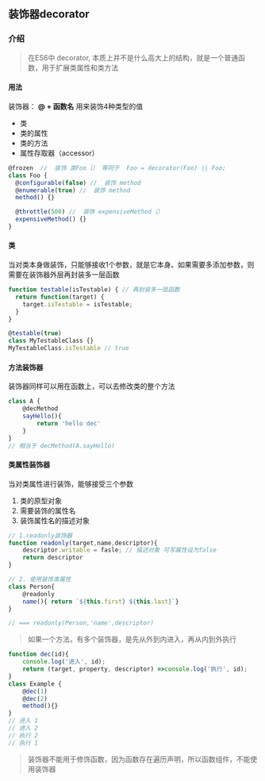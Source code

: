 ## 装饰器decorator

### 介绍
> 在ES6中 decorator, 本质上并不是什么高大上的结构，就是一个普通函数，用于扩展类属性和类方法

#### 用法
装饰器： **@ + 函数名** 用来装饰4种类型的值
- 类
- 类的属性
- 类的方法
- 属性存取器（accessor）

```js
@frozen  //  装饰 类Foo（） 等同于  Foo = decorator(Foo) || Foo;
class Foo {
  @configurable(false) //  装饰 method
  @enumerable(true) //  装饰 method
  method() {}

  @throttle(500) //  装饰 expensiveMethod（）
  expensiveMethod() {}
}
```

#### 类
当对类本身做装饰，只能够接收1个参数，就是它本身。如果需要多添加参数，则需要在装饰器外层再封装多一层函数
```js
function testable(isTestable) { // 再封装多一层函数
  return function(target) {
    target.isTestable = isTestable;
  }
}

@testable(true)
class MyTestableClass {}
MyTestableClass.isTestable // true
```

#### 方法装饰器
装饰器同样可以用在函数上，可以去修改类的整个方法
```js
class A {
    @decMethod
    sayHello(){
        return 'hello dec'
    }
}
// 相当于 decMethod(A.sayHello)
```

#### 类属性装饰器
当对类属性进行装饰，能够接受三个参数
1. 类的原型对象
2. 需要装饰的属性名
3. 装饰属性名的描述对象

```js
// 1.readonly装饰器
function readonly(target,name,descriptor){
    descriptor.writable = fasle; // 描述对象 可写属性设为false
    return descriptor
}

// 2. 使用装饰类属性
class Person{
    @readonly
    name(){ return `${this.first} ${this.last}`}
}

// === readonly(Person,'name',descriptor)
```
> 如果一个方法，有多个装饰器，是先从外到内进入，再从内到外执行

```js
function dec(id){
    console.log('进入', id);
    return (target, property, descriptor) =>console.log('执行', id);
}
class Example {
    @dec(1)
    @dec(2)
    method(){}
}
// 进入 1
// 进入 2
// 执行 2
// 执行 1
```


> 装饰器不能用于修饰函数，因为函数存在遍历声明，所以函数组件，不能使用装饰器
